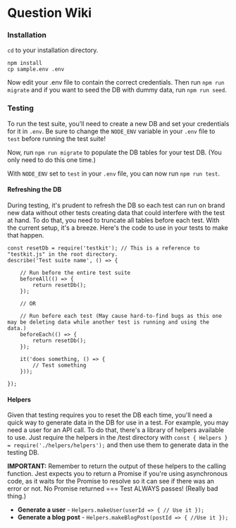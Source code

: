 # Question Wiki

### Installation

`cd` to your installation directory.

```
npm install
cp sample.env .env
```

Now edit your .env file to contain the correct credentials. Then run `npm run migrate` and if you want to seed the DB with dummy data, run `npm run seed`.

### Testing

To run the test suite, you'll need to create a new DB and set your credentials for it in `.env`. Be sure to change the `NODE_ENV` variable in your `.env` file to `test` before running the test suite!

Now, run `npm run migrate` to populate the DB tables for your test DB. (You only need to do this one time.)

With `NODE_ENV` set to `test` in your `.env` file, you can now run `npm run test`.

#### Refreshing the DB

During testing, it's prudent to refresh the DB so each test can run on brand new data without other tests creating data that could interfere with the test at hand. To do that, you need to truncate all tables before each test. With the current setup, it's a breeze. Here's the code to use in your tests to make that happen.

```
const resetDb = require('testkit'); // This is a reference to "testkit.js" in the root directory.
describe('Test suite name', () => {

    // Run before the entire test suite
    beforeAll(() => {
        return resetDb();
    });

    // OR

    // Run before each test (May cause hard-to-find bugs as this one may be deleting data while another test is running and using the data.)
    beforeEach(() => {
        return resetDb();
    });

    it('does something, () => {
        // Test something
    }));

});
```

#### Helpers

Given that testing requires you to reset the DB each time, you'll need a quick way to generate data in the DB for use in a test. For example, you may need a user for an API call. To do that, there's a library of helpers available to use. Just require the helpers in the /test directory with `const { Helpers } = require('./helpers/helpers');` and then use them to generate data in the testing DB.

**IMPORTANT:** Remember to return the output of these helpers to the calling function. Jest expects you to return a Promise if you're using asynchronous code, as it waits for the Promise to resolve so it can see if there was an error or not. No Promise returned === Test ALWAYS passes! (Really bad thing.)

* **Generate a user** - `Helpers.makeUser(userId => { // Use it });`
* **Generate a blog post** - `Helpers.makeBlogPost(postId => { //Use it });`

